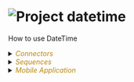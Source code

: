
# ![](https://github.com/convertigo/convertigo/blob/develop/engine/src/com/twinsoft/convertigo/beans/core/images/project_color_16x16.png?raw=true "Project") datetime

How to use DateTime

<details><summary><span style="color:DarkGoldenRod"><i>Connectors</i></span></summary><blockquote><p>


## ![](https://github.com/convertigo/convertigo/blob/develop/engine/src/com/twinsoft/convertigo/beans/connectors/images/sqlconnector_color_16x16.png?raw=true "SqlConnector") void

void connector, replace or don't use it

<details><summary><span style="color:DarkGoldenRod"><i>Transactions</i></span></summary><blockquote><p>


### ![](https://github.com/convertigo/convertigo/blob/develop/engine/src/com/twinsoft/convertigo/beans/transactions/images/sqltransaction_color_16x16.png?raw=true "SqlTransaction") void

does nothing
</p></blockquote></details>
</p></blockquote></details>

<details><summary><span style="color:DarkGoldenRod"><i>Sequences</i></span></summary><blockquote><p>


## ![](https://github.com/convertigo/convertigo/blob/develop/engine/src/com/twinsoft/convertigo/beans/sequences/images/genericsequence_color_16x16.png?raw=true "GenericSequence") data_by_date

Returns the 'date' variable

<span style="color:DarkGoldenRod">Variables</span>

<table>
<tr>
<th>
name
</th>
<th>
comment
</th>
</tr>
<tr>
<td>
<img src="https://github.com/convertigo/convertigo/blob/develop/engine/src/com/twinsoft/convertigo/beans/variables/images/variable_color_16x16.png?raw=true "  alt="RequestableVariable" >&nbsp;date
</td>
<td>

</td>
</tr>
</table>

</p></blockquote></details>

<details><summary><span style="color:DarkGoldenRod"><i>Mobile Application</i></span></summary><blockquote><p>


## ![](https://github.com/convertigo/convertigo/blob/develop/engine/src/com/twinsoft/convertigo/beans/core/images/mobileapplication_color_16x16.png?raw=true "MobileApplication") Application

NGX DateTime component usage.

<details><summary><span style="color:DarkGoldenRod"><i>Pages</i></span></summary><blockquote><p>


<details><summary><b>Page_datetime_button</b> : <ul></summary><blockquote><p>


### ![](https://github.com/convertigo/convertigo/blob/develop/engine/src/com/twinsoft/convertigo/beans/ngx/components/images/pagecomponent_color_16x16.png?raw=true "PageComponent") Page_datetime_button

<ul>
<li>Use of custom tag ion-datetime-button.</li>
<li>Datetime picker is in a Modal component.</li>
<li>Date value bound to a global variable component ("my_picked_date").</li>
<li>Date value is used to call a sequence that returns the provided date when the close modal button is clicked.</li>
</ul>
<br/>
<img src="doc/ion_datetime_button_modal.png" />
</p></blockquote></details>

<details><summary><b>Page_datetime_popover</b> : <ul></summary><blockquote><p>


### ![](https://github.com/convertigo/convertigo/blob/develop/engine/src/com/twinsoft/convertigo/beans/ngx/components/images/pagecomponent_color_16x16.png?raw=true "PageComponent") Page_datetime_popover

<ul>
<li>DateTime picker displayed by clicking the input.</li>
<li>Datetime picker is in a Popover component.</li>
<li>Date value is formatted in the input field ("dd MMM yyyy").</li>
<li>Unformatted Date value is used to call a sequence that returns the provided date on "ionChange" event of the input item (my_date value is declared in the Page class).</li>
<li>DateTime "ionChange" event is used to display value in a Toast component.</li>
</ul>
<br/>

<img src="doc/input_popover.png" />
</p></blockquote></details>
</p></blockquote></details>
</p></blockquote></details>
